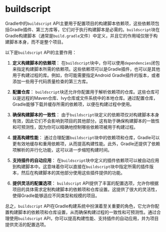 # buildscript

Gradle中的`buildscript` API主要用于配置项目的构建脚本依赖项，这些依赖项包括Gradle插件、第三方库等，它们对于执行构建脚本是必需的。`buildscript`块在Gradle构建脚本（通常是`build.gradle`文件）中定义，并且它的作用域仅限于构建脚本本身，而不是整个项目。

以下是`buildscript` API的主要作用：

1. **定义构建脚本的依赖项**：
   在`buildscript`块中，你可以使用`dependencies`闭包来指定构建脚本所需的依赖项。这些依赖项可以是Gradle插件，也可以是其他用于构建过程的库。例如，你可能需要指定Android Gradle插件的版本，或者添加一些用于代码质量检查的第三方库。

2. **配置仓库**：
   `buildscript`块还允许你配置用于解析依赖项的仓库。这些仓库可以是远程的Maven仓库、Ivy仓库或文件系统中的本地仓库。通过配置仓库，Gradle能够下载并缓存所需的依赖项，以便在构建过程中使用。

3. **确保构建脚本的一致性**：
   由于`buildscript`块定义的依赖项仅对构建脚本本身有效，因此它们不会影响到项目的其他部分。这有助于确保构建脚本的一致性和可预测性，因为你可以精确地控制哪些依赖项被用于构建过程。

4. **提高构建性能**：
   通过合理配置`buildscript`块中的依赖项和仓库，Gradle可以更有效地缓存和重用依赖项，从而提高构建性能。此外，Gradle还提供了依赖项解析的并行化功能，这可以进一步缩短构建时间。

5. **支持插件的自动应用**：
   在`buildscript`块中定义的插件依赖项可以被自动应用到构建脚本中。这意味着你可以直接在`buildscript`块中指定所需的插件版本，然后在构建脚本的其他部分使用这些插件提供的功能。

6. **提供灵活的配置选项**：
   `buildscript` API提供了丰富的配置选项，允许你根据项目的具体需求定制构建脚本的依赖项和仓库设置。这提供了很大的灵活性，使得Gradle能够适应不同类型和规模的项目。

总之，`buildscript` API在Gradle构建系统中扮演着至关重要的角色，它允许你配置构建脚本的依赖项和仓库设置，从而确保构建过程的一致性和可预测性。通过合理使用`buildscript` API，你可以提高构建性能、支持插件的自动应用，并为项目提供灵活的配置选项。
